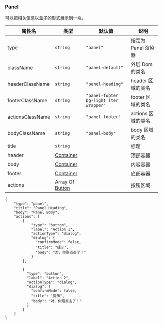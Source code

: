 ### Panel

可以把相关信息以盒子的形式展示到一块。

| 属性名           | 类型                              | 默认值                                 | 说明                |
| ---------------- | --------------------------------- | -------------------------------------- | ------------------- |
| type             | `string`                          | `"panel"`                              | 指定为 Panel 渲染器 |
| className        | `string`                          | `"panel-default"`                      | 外层 Dom 的类名     |
| headerClassName  | `string`                          | `"panel-heading"`                      | header 区域的类名   |
| footerClassName  | `string`                          | `"panel-footer bg-light lter wrapper"` | footer 区域的类名   |
| actionsClassName | `string`                          | `"panel-footer"`                       | actions 区域的类名  |
| bodyClassName    | `string`                          | `"panel-body"`                         | body 区域的类名     |
| title            | `string`                          |                                        | 标题                |
| header           | [Container](./Types.md#container) |                                        | 顶部容器            |
| body             | [Container](./Types.md#container) |                                        | 内容容器            |
| footer           | [Container](./Types.md#container) |                                        | 底部容器            |
| actions          | Array Of [Button](./Button.md)    |                                        | 按钮区域            |

```schema:height="300" scope="body"
{
    "type": "panel",
    "title": "Panel Heading",
    "body": "Panel Body",
    "actions": [
        {
            "type": "button",
            "label": "Action 1",
            "actionType": "dialog",
            "dialog": {
              "confirmMode": false,
              "title": "提示",
              "body": "对，你刚点击了！"
            }
        },

        {
          "type": "button",
          "label": "Action 2",
          "actionType": "dialog",
          "dialog": {
            "confirmMode": false,
            "title": "提示",
            "body": "对，你刚点击了！"
          }
        }
    ]
}
```
